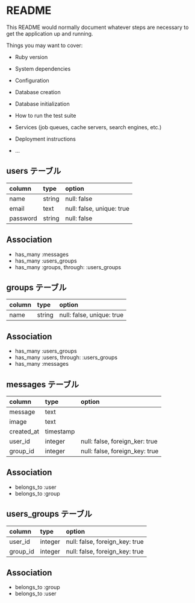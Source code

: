# README

This README would normally document whatever steps are necessary to get the
application up and running.

Things you may want to cover:

* Ruby version

* System dependencies

* Configuration

* Database creation

* Database initialization

* How to run the test suite

* Services (job queues, cache servers, search engines, etc.)

* Deployment instructions

* ...

## users テーブル
|column|type|option|
|:------|:----|:------|
|name|string|null: false|
|email|text|null: false, unique: true|
|password|string|null: false|

## Association
- has_many :messages
- has_many :users_groups
- has_many :groups, through: :users_groups


## groups テーブル
|column|type|option|
|:------|:----|:------|
|name|string|null: false, unique: true|

## Association
- has_many :users_groups
- has_many :users, through: :users_groups
- has_many :messages


## messages テーブル
|column|type|option|
|:------|:----|:------|
|message|text||
|image|text||
|created_at|timestamp|
|user_id|integer|null: false, foreign_ker: true|
|group_id|integer|null: false, foreign_key: true|

## Association
- belongs_to :user
- belongs_to :group


## users_groups テーブル

|column|type|option|
|:------|:----|:------|
|user_id|integer|null: false, foreign_key: true|
|group_id|integer|null: false, foreign_key: true|

## Association
- belongs_to :group
- belongs_to :user

